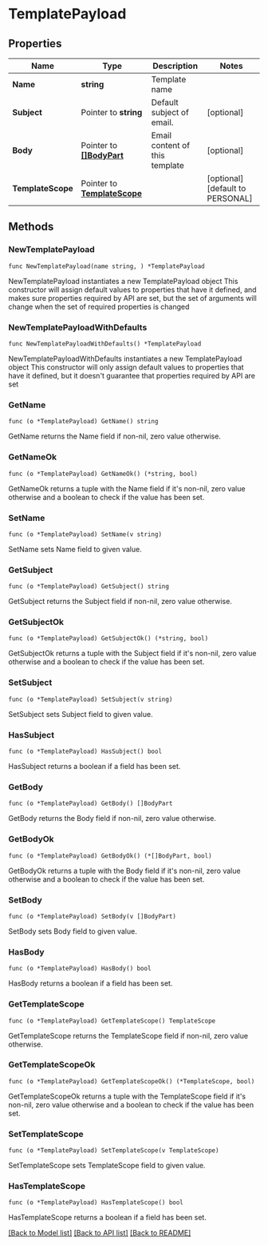 # TemplatePayload

## Properties

Name | Type | Description | Notes
------------ | ------------- | ------------- | -------------
**Name** | **string** | Template name | 
**Subject** | Pointer to **string** | Default subject of email. | [optional] 
**Body** | Pointer to [**[]BodyPart**](BodyPart.md) | Email content of this template | [optional] 
**TemplateScope** | Pointer to [**TemplateScope**](TemplateScope.md) |  | [optional] [default to PERSONAL]

## Methods

### NewTemplatePayload

`func NewTemplatePayload(name string, ) *TemplatePayload`

NewTemplatePayload instantiates a new TemplatePayload object
This constructor will assign default values to properties that have it defined,
and makes sure properties required by API are set, but the set of arguments
will change when the set of required properties is changed

### NewTemplatePayloadWithDefaults

`func NewTemplatePayloadWithDefaults() *TemplatePayload`

NewTemplatePayloadWithDefaults instantiates a new TemplatePayload object
This constructor will only assign default values to properties that have it defined,
but it doesn't guarantee that properties required by API are set

### GetName

`func (o *TemplatePayload) GetName() string`

GetName returns the Name field if non-nil, zero value otherwise.

### GetNameOk

`func (o *TemplatePayload) GetNameOk() (*string, bool)`

GetNameOk returns a tuple with the Name field if it's non-nil, zero value otherwise
and a boolean to check if the value has been set.

### SetName

`func (o *TemplatePayload) SetName(v string)`

SetName sets Name field to given value.


### GetSubject

`func (o *TemplatePayload) GetSubject() string`

GetSubject returns the Subject field if non-nil, zero value otherwise.

### GetSubjectOk

`func (o *TemplatePayload) GetSubjectOk() (*string, bool)`

GetSubjectOk returns a tuple with the Subject field if it's non-nil, zero value otherwise
and a boolean to check if the value has been set.

### SetSubject

`func (o *TemplatePayload) SetSubject(v string)`

SetSubject sets Subject field to given value.

### HasSubject

`func (o *TemplatePayload) HasSubject() bool`

HasSubject returns a boolean if a field has been set.

### GetBody

`func (o *TemplatePayload) GetBody() []BodyPart`

GetBody returns the Body field if non-nil, zero value otherwise.

### GetBodyOk

`func (o *TemplatePayload) GetBodyOk() (*[]BodyPart, bool)`

GetBodyOk returns a tuple with the Body field if it's non-nil, zero value otherwise
and a boolean to check if the value has been set.

### SetBody

`func (o *TemplatePayload) SetBody(v []BodyPart)`

SetBody sets Body field to given value.

### HasBody

`func (o *TemplatePayload) HasBody() bool`

HasBody returns a boolean if a field has been set.

### GetTemplateScope

`func (o *TemplatePayload) GetTemplateScope() TemplateScope`

GetTemplateScope returns the TemplateScope field if non-nil, zero value otherwise.

### GetTemplateScopeOk

`func (o *TemplatePayload) GetTemplateScopeOk() (*TemplateScope, bool)`

GetTemplateScopeOk returns a tuple with the TemplateScope field if it's non-nil, zero value otherwise
and a boolean to check if the value has been set.

### SetTemplateScope

`func (o *TemplatePayload) SetTemplateScope(v TemplateScope)`

SetTemplateScope sets TemplateScope field to given value.

### HasTemplateScope

`func (o *TemplatePayload) HasTemplateScope() bool`

HasTemplateScope returns a boolean if a field has been set.


[[Back to Model list]](../README.md#documentation-for-models) [[Back to API list]](../README.md#documentation-for-api-endpoints) [[Back to README]](../README.md)


